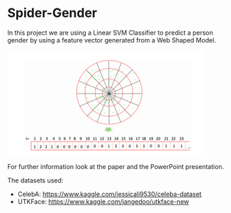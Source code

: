 # Spider-Gender
In this project we are using a Linear SVM Classifier to predict a person gender by using a feature vector generated from a Web Shaped Model.

![Web Shaped Model](web.PNG)

For further information look at the paper and the PowerPoint presentation.

The datasets used:
* CelebA: https://www.kaggle.com/jessicali9530/celeba-dataset
* UTKFace: https://www.kaggle.com/jangedoo/utkface-new
